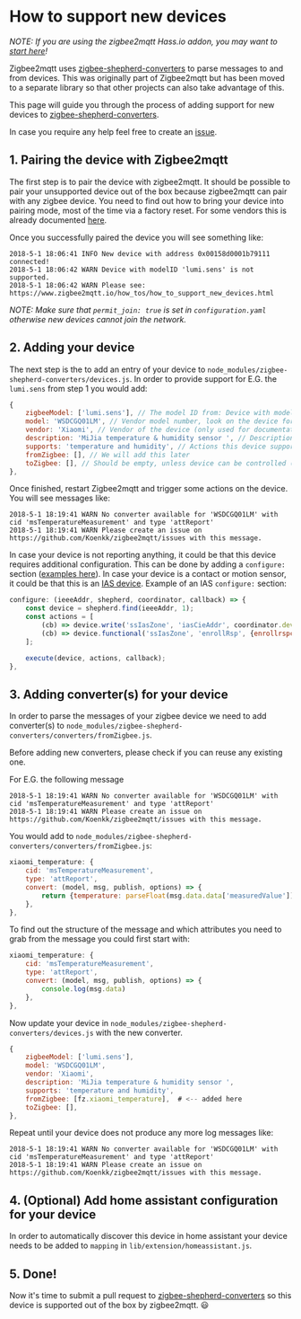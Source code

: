 ---
---
# How to support new devices

*NOTE: If you are using the zigbee2mqtt Hass.io addon, you may want to [start here](https://www.zigbee2mqtt.io/how_tos/how_to_support_new_devices_on_hassio.html)!*

Zigbee2mqtt uses [zigbee-shepherd-converters](https://github.com/Koenkk/zigbee-shepherd-converters) to parse messages to and from devices. This was originally part of Zigbee2mqtt but has been moved to a separate library so that other projects can also take advantage of this.

This page will guide you through the process of adding support for new devices to [zigbee-shepherd-converters](https://github.com/Koenkk/zigbee-shepherd-converters).

In case you require any help feel free to create an [issue](https://github.com/Koenkk/zigbee2mqtt/issues).

## 1. Pairing the device with Zigbee2mqtt
The first step is to pair the device with zigbee2mqtt. It should be possible to pair your unsupported device out of the box because zigbee2mqtt can pair with any zigbee device. You need to find out how to bring your device into pairing mode, most of the time via a factory reset. For some vendors this is already documented [here](https://www.zigbee2mqtt.io/getting_started/pairing_devices.html).

Once you successfully paired the device you will see something like:
```
2018-5-1 18:06:41 INFO New device with address 0x00158d0001b79111 connected!
2018-5-1 18:06:42 WARN Device with modelID 'lumi.sens' is not supported.
2018-5-1 18:06:42 WARN Please see: https://www.zigbee2mqtt.io/how_tos/how_to_support_new_devices.html
```

*NOTE: Make sure that `permit_join: true` is set in `configuration.yaml` otherwise new devices cannot join the network.*

## 2. Adding your device
The next step is the to add an entry of your device to `node_modules/zigbee-shepherd-converters/devices.js`. In order to provide support for E.G. the `lumi.sens` from step 1 you would add:
```js
{
    zigbeeModel: ['lumi.sens'], // The model ID from: Device with modelID 'lumi.sens' is not supported.
    model: 'WSDCGQ01LM', // Vendor model number, look on the device for a model number
    vendor: 'Xiaomi', // Vendor of the device (only used for documentation and startup logging)
    description: 'MiJia temperature & humidity sensor ', // Description of the device, copy from vendor site. (only used for documentation and startup logging)
    supports: 'temperature and humidity', // Actions this device supports (only used for documentation)
    fromZigbee: [], // We will add this later
    toZigbee: [], // Should be empty, unless device can be controlled (e.g. lights, switches).
},
```

Once finished, restart Zigbee2mqtt and trigger some actions on the device. You will see messages like:
```
2018-5-1 18:19:41 WARN No converter available for 'WSDCGQ01LM' with cid 'msTemperatureMeasurement' and type 'attReport'
2018-5-1 18:19:41 WARN Please create an issue on https://github.com/Koenkk/zigbee2mqtt/issues with this message.
```

In case your device is not reporting anything, it could be that this device requires additional configuration. This can be done by adding a `configure:` section ([examples here](https://github.com/Koenkk/zigbee-shepherd-converters/blob/master/devices.js)). In case your device is a contact or motion sensor, it could be that this is an [IAS device](https://stackoverflow.com/questions/31241211/zigbee-ias-device-enroll-and-response). Example of an IAS `configure:` section:

```js
configure: (ieeeAddr, shepherd, coordinator, callback) => {
    const device = shepherd.find(ieeeAddr, 1);
    const actions = [
        (cb) => device.write('ssIasZone', 'iasCieAddr', coordinator.device.getIeeeAddr(), cb),
        (cb) => device.functional('ssIasZone', 'enrollRsp', {enrollrspcode: 0, zoneid: 23}, cb),
    ];

    execute(device, actions, callback);
},
```

## 3. Adding converter(s) for your device
In order to parse the messages of your zigbee device we need to add converter(s) to `node_modules/zigbee-shepherd-converters/converters/fromZigbee.js`.

Before adding new converters, please check if you can reuse any existing one.

For E.G. the following message
```
2018-5-1 18:19:41 WARN No converter available for 'WSDCGQ01LM' with cid 'msTemperatureMeasurement' and type 'attReport'
2018-5-1 18:19:41 WARN Please create an issue on https://github.com/Koenkk/zigbee2mqtt/issues with this message.
```

You would add to `node_modules/zigbee-shepherd-converters/converters/fromZigbee.js`:
```js
xiaomi_temperature: {
    cid: 'msTemperatureMeasurement',
    type: 'attReport',
    convert: (model, msg, publish, options) => {
        return {temperature: parseFloat(msg.data.data['measuredValue']) / 100.0};
    },
},
```

To find out the structure of the message and which attributes you need to grab from the message you could first start with:
```js
xiaomi_temperature: {
    cid: 'msTemperatureMeasurement',
    type: 'attReport',
    convert: (model, msg, publish, options) => {
        console.log(msg.data)
    },
},
```

Now update your device in `node_modules/zigbee-shepherd-converters/devices.js` with the new converter.
```js
{
    zigbeeModel: ['lumi.sens'],
    model: 'WSDCGQ01LM',
    vendor: 'Xiaomi',
    description: 'MiJia temperature & humidity sensor ',
    supports: 'temperature and humidity',
    fromZigbee: [fz.xiaomi_temperature],  # <-- added here
    toZigbee: [],
},
```

Repeat until your device does not produce any more log messages like:
```
2018-5-1 18:19:41 WARN No converter available for 'WSDCGQ01LM' with cid 'msTemperatureMeasurement' and type 'attReport'
2018-5-1 18:19:41 WARN Please create an issue on https://github.com/Koenkk/zigbee2mqtt/issues with this message.
```

## 4. (Optional) Add home assistant configuration for your device
In order to automatically discover this device in home assistant your device needs to be added to `mapping` in `lib/extension/homeassistant.js`.

## 5. Done!
Now it's time to submit a pull request to [zigbee-shepherd-converters](https://github.com/Koenkk/zigbee-shepherd-converters) so this device is supported out of the box by zigbee2mqtt. :smiley:
